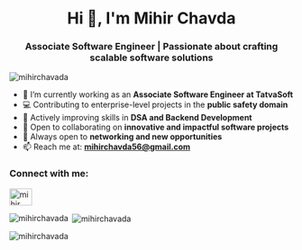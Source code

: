 <h1 align="center">Hi 👋, I'm Mihir Chavda</h1>
<h3 align="center">Associate Software Engineer | Passionate about crafting scalable software solutions</h3>

<p align="left">
  <img src="https://komarev.com/ghpvc/?username=mihirchavada&label=Profile%20views&color=0e75b6&style=flat" alt="mihirchavada" />
</p>

- 🔭 I’m currently working as an **Associate Software Engineer at TatvaSoft**
- 💻 Contributing to enterprise-level projects in the **public safety domain**
- 🌱 Actively improving skills in **DSA and Backend Development**
- 👯 Open to collaborating on **innovative and impactful software projects**
- 🤝 Always open to **networking and new opportunities**
- 📫 Reach me at: **mihirchavda56@gmail.com**

<h3 align="left">Connect with me:</h3>
<!-- Add your social icons/links below as needed -->

<p align="left">
<a href="https://linkedin.com/in/mihir chavda" target="blank"><img align="center" src="https://raw.githubusercontent.com/rahuldkjain/github-profile-readme-generator/master/src/images/icons/Social/linked-in-alt.svg" alt="mihir chavda" height="30" width="40" /></a>
</p>

<p><img align="left" src="https://github-readme-stats.vercel.app/api/top-langs?username=mihirchavada&show_icons=true&locale=en&layout=compact" alt="mihirchavada" /></p>

<p>&nbsp;<img align="center" src="https://github-readme-stats.vercel.app/api?username=mihirchavada&show_icons=true&locale=en" alt="mihirchavada" /></p>

<p><img align="center" src="https://github-readme-streak-stats.herokuapp.com/?user=mihirchavada&" alt="mihirchavada" /></p>

